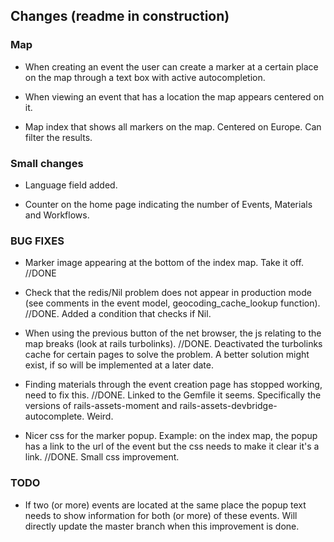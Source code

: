 ## Changes (readme in construction)

### Map

- When creating an event the user can create a marker at a certain place on the map through a text box with active autocompletion.

- When viewing an event that has a location the map appears centered on it. 

- Map index that shows all markers on the map. Centered on Europe. Can filter the results.


### Small changes

- Language field added.

- Counter on the home page indicating the number of Events, Materials and Workflows.

### BUG FIXES

- Marker image appearing at the bottom of the index map. Take it off. 
//DONE

- Check that the redis/Nil problem does not appear in production mode (see comments in the event model, geocoding_cache_lookup function).
//DONE. Added a condition that checks if Nil. 

- When using the previous button of the net browser, the js relating to the map breaks (look at rails turbolinks).
//DONE. Deactivated the turbolinks cache for certain pages to solve the problem. A better solution might exist, if so will be implemented at a later date. 

- Finding materials through the event creation page has stopped working, need to fix this.
//DONE. Linked to the Gemfile it seems. Specifically the versions of rails-assets-moment and rails-assets-devbridge-autocomplete. Weird.

- Nicer css for the marker popup. Example: on the index map, the popup has a link to the url of the event but the css needs to make it clear it's a link.
//DONE. Small css improvement.

### TODO

- If two (or more) events are located at the same place the popup text needs to show information for both (or more) of these events.
Will directly update the master branch when this improvement is done.
